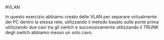 #VLAN 

In questo esercizio abbiamo creato delle VLAN per separare virtualmente dei PC dentro la stessa rete, utilizzando il metodo basato sulle porte prima utilizzando due cavi tra gli switch e successivamente utilizzando il TRUNK degli switch abbiamo messo un solo cavo.
